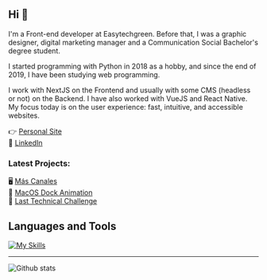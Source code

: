 ## Hi 👋
I'm a Front-end developer at Easytechgreen. Before that, I was a graphic designer, digital marketing manager and a Communication Social Bachelor's degree student.

I started programming with Python in 2018 as a hobby, and since the end of 2019, I have been studying web programming.

I work with NextJS on the Frontend and usually with some CMS (headless or not) on the Backend. I have also worked with VueJS and React Native. My focus today is on the user experience: fast, intuitive, and accessible websites.

👉 [Personal Site](https://imanolortega.dev/)  
💼 [LinkedIn](https://www.linkedin.com/in/imanol-rtega/)  

### Latest Projects:

🖥️ [Más Canales](https://mascanales.vercel.app/)  
🍏 [MacOS Dock Animation](https://mac-dock.vercel.app/)  
🚀 [Last Technical Challenge](https://challenge-imanolrtega.vercel.app/)  

## Languages and Tools

[![My Skills](https://skillicons.dev/icons?i=js,ts,sass,react,nextjs,vue,nodejs,graphql,firebase)](https://skillicons.dev)

---

![Github stats](https://github-readme-stats.vercel.app/api?username=imanolrtega&show_icons=true&hide_border=true)
